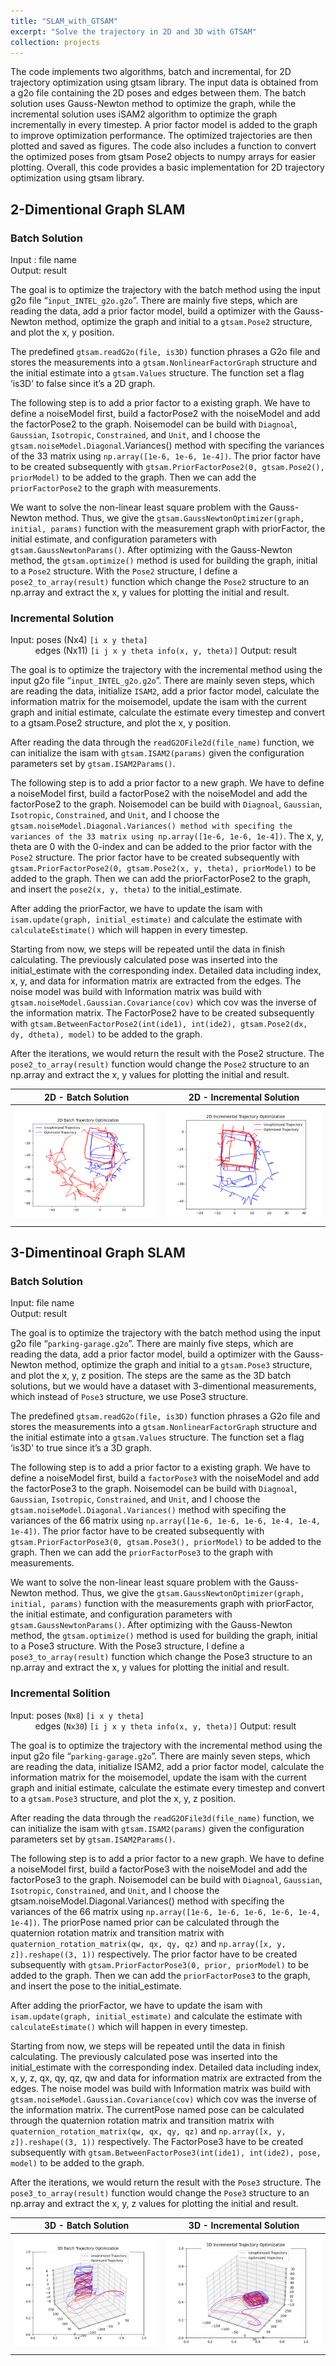```yaml
---
title: "SLAM_with_GTSAM"
excerpt: "Solve the trajectory in 2D and 3D with GTSAM"
collection: projects
---
```


The code implements two algorithms, batch and incremental, for 2D trajectory optimization using gtsam library. The input data is obtained from a g2o file containing the 2D poses and edges between them. The batch solution uses Gauss-Newton method to optimize the graph, while the incremental solution uses iSAM2 algorithm to optimize the graph incrementally in every timestep. A prior factor model is added to the graph to improve optimization performance. The optimized trajectories are then plotted and saved as figures. The code also includes a function to convert the optimized poses from gtsam Pose2 objects to numpy arrays for easier plotting. Overall, this code provides a basic implementation for 2D trajectory optimization using gtsam library.

## 2-Dimentional Graph SLAM

### Batch Solution

Input : file name <br>
Output: result

The goal is to optimize the trajectory with the batch method using the input g2o file “`input_INTEL_g2o.g2o`”. There are mainly five steps, which are reading the data, add a prior factor model, build a optimizer with the Gauss-Newton method, optimize the graph and initial to a `gtsam.Pose2` structure, and plot the x, y position.

The predefined `gtsam.readG2o(file, is3D)` function phrases a G2o file and stores the measurements into a `gtsam.NonlinearFactorGraph` structure and the initial estimate into a `gtsam.Values` structure. The function set a flag ‘is3D’ to false since it’s a 2D graph.

The following step is to add a prior factor to a existing graph. We have to define a noiseModel first, build a factorPose2 with the noiseModel and add the factorPose2 to the graph. Noisemodel can be build with `Diagnoal`, `Gaussian`, `Isotropic`, `Constrained`, and `Unit`, and I choose the `gtsam.noiseModel.Diagonal`.Variances() method with specifing the variances of the 33 matrix using `np.array([1e-6, 1e-6, 1e-4])`. The prior factor have to be created subsequently with `gtsam.PriorFactorPose2(0, gtsam.Pose2(), priorModel)` to be added to the graph. Then we can add the `priorFactorPose2` to the graph with measurements.

We want to solve the non-linear least square problem with the Gauss-Newton method. Thus, we give the `gtsam.GaussNewtonOptimizer(graph, initial, params)` function with the measurement graph with priorFactor, the initial estimate, and configuration parameters with `gtsam.GaussNewtonParams()`. After optimizing with the Gauss-Newton method, the `gtsam.optimize()` method is used for building the graph, initial to a `Pose2` structure. With the `Pose2` structure, I define a `pose2_to_array(result)` function which change the `Pose2` structure to an np.array and extract the x, y values for plotting the initial and result.

### Incremental Solution

Input: poses (Nx4)  `[i x y theta]` <br>
&nbsp; &nbsp; &nbsp; &nbsp; &nbsp; edges (Nx11) `[i j x y theta info(x, y, theta)]`
Output: result

The goal is to optimize the trajectory with the incremental method using the input g2o file “`input_INTEL_g2o.g2o`”. There are mainly seven steps, which are reading the data, initialize `ISAM2`, add a prior factor model, calculate the information matrix for the moisemodel, update the isam with the current graph and initial estimate, calculate the estimate every timestep and convert to a gtsam.Pose2 structure, and plot the x, y position.

After reading the data through the `readG2OFile2d(file_name)` function, we can initialize the isam with `gtsam.ISAM2(params)` given the configuration parameters set by `gtsam.ISAM2Params()`.

The following step is to add a prior factor to a new graph. We have to define a noiseModel first, build a factorPose2 with the noiseModel and add the factorPose2 to the graph. Noisemodel can be build with `Diagnoal`, `Gaussian`, `Isotropic`, `Constrained`, and `Unit`, and I choose the `gtsam.noiseModel.Diagonal.Variances() method with specifing the variances of the 33 matrix using np.array([1e-6, 1e-6, 1e-4])`. The x, y, theta are 0 with the 0-index and can be added to the prior factor with the `Pose2` structure. The prior factor have to be created subsequently with `gtsam.PriorFactorPose2(0, gtsam.Pose2(x, y, theta), priorModel)` to be added to the graph. Then we can add the priorFactorPose2 to the graph, and insert the `pose2(x, y, theta)` to the initial_estimate.

After adding the priorFactor, we have to update the isam with `isam.update(graph, initial_estimate)` and calculate the estimate with `calculateEstimate()` which will happen in every timestep.

Starting from now, we steps will be repeated until the data in finish calculating. The previously calculated pose was inserted into the initial_estimate with the corresponding index. Detailed data including index, x, y, and data for information matrix are extracted from the edges. The noise model was build with Information matrix was build with `gtsam.noiseModel.Gaussian.Covariance(cov)` which cov was the inverse of the information matrix. The FactorPose2 have to be created subsequently with `gtsam.BetweenFactorPose2(int(ide1), int(ide2), gtsam.Pose2(dx, dy, dtheta), model)` to be added to the graph.

After the iterations, we would return the result with the Pose2 structure. The `pose2_to_array(result)` function would change the `Pose2` structure to an np.array and extract the x, y values for plotting the initial and result.

| 2D - Batch Solution      |  2D - Incremental Solution                     |
:-------------------------:|:-------------------------:
![Batch Solution](/images/projects/UMich/Mobile_robot/2D_batch_trajectory_optimization.png)     |  ![Incremental Solution](/images/projects/UMich/Mobile_robot/2D_incremental_trajectory_optimization.png)

## 3-Dimentinoal Graph SLAM

### Batch Solution

Input: file name <br>
Output: result

The goal is to optimize the trajectory with the batch method using the input g2o file “`parking-garage.g2o`”. There are mainly five steps, which are reading the data, add a prior factor model, build a optimizer with the Gauss-Newton method, optimize the graph and initial to a `gtsam.Pose3` structure, and plot the x, y, z position. The steps are the same as the 3D batch solutions, but we would have a dataset with 3-dimentional measurements, which instead of `Pose3` structure, we use Pose3 structure.

The predefined `gtsam.readG2o(file, is3D)` function phrases a G2o file and stores the measurements into a `gtsam.NonlinearFactorGraph` structure and the initial estimate into a `gtsam.Values` structure. The function set a flag ‘is3D’ to true since it’s a 3D graph.

The following step is to add a prior factor to a existing graph. We have to define a noiseModel first, build a `factorPose3` with the noiseModel and add the factorPose3 to the graph. Noisemodel can be build with `Diagnoal`, `Gaussian`, `Isotropic`, `Constrained`, and `Unit`, and I choose the `gtsam.noiseModel.Diagonal.Variances()` method with specifing the variances of the 66 matrix using `np.array([1e-6, 1e-6, 1e-6, 1e-4, 1e-4, 1e-4])`. The prior factor have to be created subsequently with `gtsam.PriorFactorPose3(0, gtsam.Pose3(), priorModel)` to be added to the graph. Then we can add the `priorFactorPose3` to the graph with measurements.

We want to solve the non-linear least square problem with the Gauss-Newton method. Thus, we give the `gtsam.GaussNewtonOptimizer(graph, initial, params)` function with the measurements graph with priorFactor, the initial estimate, and configuration parameters with `gtsam.GaussNewtonParams()`. After optimizing with the Gauss-Newton method, the `gtsam.optimize()` method is used for building the graph, initial to a Pose3 structure. With the Pose3 structure, I define a `pose3_to_array(result)` function which change the Pose3 structure to an np.array and extract the x, y values for plotting the initial and result.

### Incremental Solition

Input: poses (`Nx8`) `[i x y theta]` <br>
&nbsp; &nbsp; &nbsp; &nbsp; &nbsp; edges (`Nx30`) `[i j x y theta info(x, y, theta)]`
Output: result

The goal is to optimize the trajectory with the incremental method using the input g2o file “`parking-garage.g2o`”. There are mainly seven steps, which are reading the data, initialize ISAM2, add a prior factor model, calculate the information matrix for the moisemodel, update the isam with the current graph and initial estimate, calculate the estimate every timestep and convert to a `gtsam.Pose3` structure, and plot the x, y, z position.

After reading the data through the `readG2OFile3d(file_name)` function, we can initialize the isam with `gtsam.ISAM2(params)` given the configuration parameters set by `gtsam.ISAM2Params()`.

The following step is to add a prior factor to a new graph. We have to define a noiseModel first, build a factorPose3 with the noiseModel and add the factorPose3 to the graph. Noisemodel can be build with `Diagnoal`, `Gaussian`, `Isotropic`, `Constrained`, and `Unit`, and I choose the gtsam.noiseModel.Diagonal.Variances() method with specifing the variances of the 66 matrix using `np.array([1e-6, 1e-6, 1e-6, 1e-6, 1e-4, 1e-4])`. The priorPose named prior can be calculated through the quaternion rotation matrix and transition matrix with `quaternion_rotation_matrix(qw, qx, qy, qz)` and `np.array([x, y, z]).reshape((3, 1))` respectively. The prior factor have to be created subsequently with `gtsam.PriorFactorPose3(0, prior, priorModel)` to be added to the graph. Then we can add the `priorFactorPose3` to the graph, and insert the pose to the initial_estimate.

After adding the priorFactor, we have to update the isam with `isam.update(graph, initial_estimate)` and calculate the estimate with `calculateEstimate()` which will happen in every timestep.

Starting from now, we steps will be repeated until the data in finish calculating. The previously calculated pose was inserted into the initial_estimate with the corresponding index. Detailed data including index, x, y, z, qx, qy, qz, qw and data for information matrix are extracted from the edges. The noise model was build with Information matrix was build with `gtsam.noiseModel.Gaussian.Covariance(cov)` which cov was the inverse of the information matrix. The currentPose named pose can be calculated through the quaternion rotation matrix and transition matrix with `quaternion_rotation_matrix(qw, qx, qy, qz)` and `np.array([x, y, z]).reshape((3, 1))` respectively. The FactorPose3 have to be created subsequently with `gtsam.BetweenFactorPose3(int(ide1), int(ide2), pose, model)` to be added to the graph.

After the iterations, we would return the result with the `Pose3` structure. The `pose3_to_array(result)` function would change the `Pose3` structure to an np.array and extract the x, y, z values for plotting the initial and result.

| 3D - Batch Solution      |  3D - Incremental Solution                     |
:-------------------------:|:-------------------------:
![Batch Solution](/images/projects/UMich/Mobile_robot/3D_batch_trajectory_optimization.png)     |  ![Incremental Solution](/images/projects/UMich/Mobile_robot/3D_incremental_trajectory_optimization.png)
